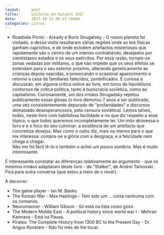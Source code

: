 ```yaml
---
layout:     post
title:      Leituras em Outubro 2017
date:       2017-10-13 00:23 +0800
categories: Livros
---
```


- Roadside Picnic  - Arkady e Boris Strugatsky - O nosso planeta foi visitado, e dessa visita resultaram várias regiões onde as leis físicas ganham caprichos, e de onde eclodem artefactos misteriosos que rapidamente são o centro de um intenso contrabando, desejados por cientistasou estados e os seus exércitos.  Por essa razão, tornam-se zonas vedadas por militares, o que não impede que os seus efeitos se extendam para o seu exterior próximo, alterando geneticamente as crianças depois nascidas, e provocando o ocasional aparecimento e retorno a casa de familiares falecidos, zombificados. É curiosa a discussão, em alguma crítica online ao livro, em torno de hipotéticos contornos de crítica política, tanto à burocracia soviética, como ao capitalismo.  Curiosamente,  um dos irmãos Strugadsky rejeitou publicamente essas glosas (o livro demorou 7 anos a ser publicado, uma vez consistentemente depurado de "profanidades" e discursos demasiado desesperançosos, pela censura soviética).  Lemos talvez, todos, neste livro com habilidosa facilidade e no que diz respeito a esse tópico, o que todos queremos incompletamente ler. Um mito atravessa o livro e é o foco do seu culminar: a existência de um artefacto que concretiza desejos. Mas como o outro diz, mais ou menos para o que me interessa:  compra-se a glória com a desgraça, e a felicidade nem chega a chegar.   
Não me foi fácil lê-lo e também o achei um pouco sombrio. Mas é muito interessante. 

É interessante constatar as diferenças relativamente ao argumento - que os mesmos irmãos adaptaram deste livro - de "Stalker", de Andrei Tarkovski. Fica para outra conversa (que estou a meio de o rever).



A decorrer: 
- The game player - Ian M. Banks
- The Korean War - Max Hastings - Tem sido um ... coisa nenhuma com os coreanos. 
- Neuromancer - William Gibson - Só está na lista como gozo.
- The Modern Middle East - A political history since world war I - Mehran Kamrava - Está na Pausa.
- Pirates: The Complete History from 1300 BC to the Present Day - Dr. Angus Konstam - Não foi mês de lhe tocar. 
